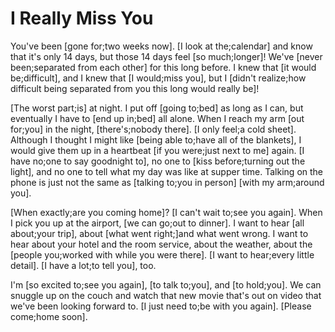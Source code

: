 # I Really Miss You

You've been [gone for;two weeks now]. [I look at the;calendar] and know that it's only 14 days, but those 14 days feel [so much;longer]! We've [never been;separated from each other] for this long before. I knew that [it would be;difficult], and I knew that [I would;miss you], but I [didn't realize;how difficult being separated from you this long would really be]!

[The worst part;is] at night. I put off [going to;bed] as long as I can, but eventually I have to [end up in;bed] all alone. When I reach my arm [out for;you] in the night, [there's;nobody there]. [I only feel;a cold sheet]. Although I thought I might like [being able to;have all of the blankets], I would give them up in a heartbeat [if you were;just next to me] again. [I have no;one to say goodnight to], no one to [kiss before;turning out the light], and no one to tell what my day was like at supper time. Talking on the phone is just not the same as [talking to;you in person] [with my arm;around you].

[When exactly;are you coming home]? [I can't wait to;see you again]. When I pick you up at the airport, [we can go;out to dinner]. I want to hear [all about;your trip], about [what went right;]and what went wrong. I want to hear about your hotel and the room service, about the weather, about the [people you;worked with while you were there]. [I want to hear;every little detail]. [I have a lot;to tell you], too.

I'm [so excited to;see you again], [to talk to;you], and [to hold;you]. We can snuggle up on the couch and watch that new movie that's out on video that we've been looking forward to. [I just need to;be with you again]. [Please come;home soon].

